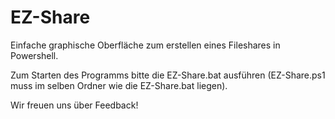 # EZ-Share
Einfache graphische Oberfläche zum erstellen eines Fileshares in Powershell.

Zum Starten des Programms bitte die EZ-Share.bat ausführen (EZ-Share.ps1 muss im selben Ordner wie die EZ-Share.bat liegen).

Wir freuen uns über Feedback!
